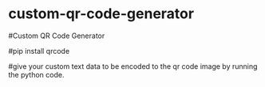 # custom-qr-code-generator


#Custom QR Code Generator


#pip install qrcode


#give your custom text data to be encoded to the qr code image by running the python code.
